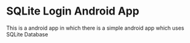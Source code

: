 #  SQLite Login Android App

This is a android app in which there is a simple android app which uses SQLite Database
